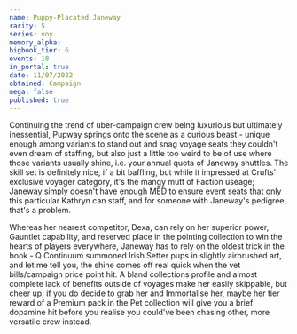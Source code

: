```yaml
---
name: Puppy-Placated Janeway
rarity: 5
series: voy
memory_alpha:
bigbook_tier: 6
events: 18
in_portal: true
date: 11/07/2022
obtained: Campaign
mega: false
published: true
---
```


Continuing the trend of uber-campaign crew being luxurious but ultimately inessential, Pupway springs onto the scene as a curious beast - unique enough among variants to stand out and snag voyage seats they couldn't even dream of staffing, but also just a little too weird to be of use where those variants usually shine, i.e. your annual quota of Janeway shuttles. The skill set is definitely nice, if a bit baffling, but while it impressed at Crufts' exclusive voyager category, it's the mangy mutt of Faction useage; Janeway simply doesn't have enough MED to ensure event seats that only this particular Kathryn can staff, and for someone with Janeway's pedigree, that's a problem.

Whereas her nearest competitor, Dexa, can rely on her superior power, Gauntlet capability, and reserved place in the pointing collection to win the hearts of players everywhere, Janeway has to rely on the oldest trick in the book - Q Continuum summoned Irish Setter pups in slightly airbrushed art, and let me tell you, the shine comes off real quick when the vet bills/campaign price point hit. A bland collections profile and almost complete lack of benefits outside of voyages make her easily skippable, but cheer up; if you do decide to grab her and Immortalise her, maybe her tier reward of a Premium pack in the Pet collection will give you a brief dopamine hit before you realise you could've been chasing other, more versatile crew instead.
